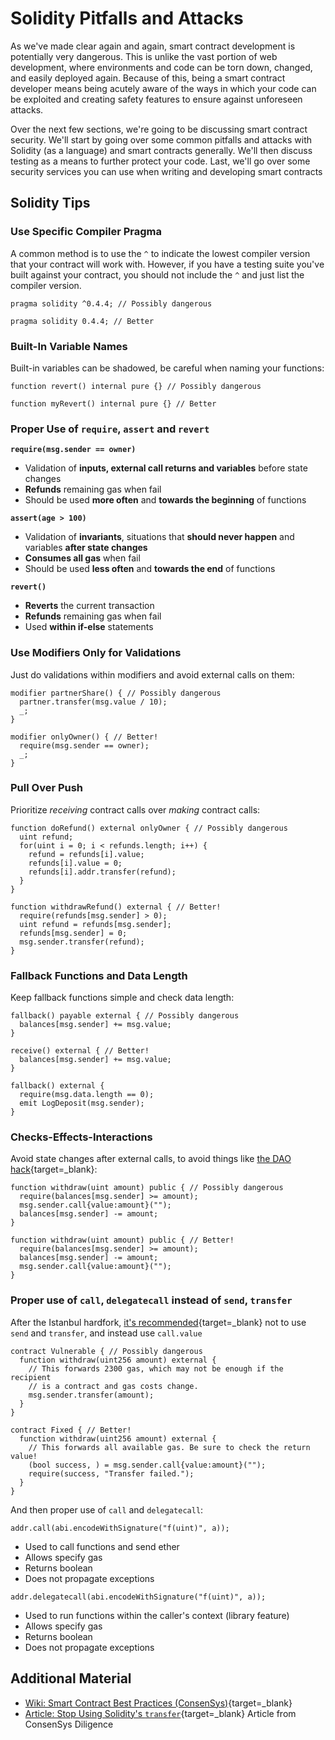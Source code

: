 # Solidity Pitfalls and Attacks

As we've made clear again and again, smart contract development is potentially very dangerous. This is unlike the vast portion of web development, where environments and code can be torn down, changed, and easily deployed again. Because of this, being a smart contract developer means being acutely aware of the ways in which your code can be exploited and creating safety features to ensure against unforeseen attacks.

Over the next few sections, we're going to be discussing smart contract security. We'll start by going over some common pitfalls and attacks with Solidity (as a language) and smart contracts generally. We'll then discuss testing as a means to further protect your code. Last, we'll go over some security services you can use when writing and developing smart contracts

## Solidity Tips

### Use Specific Compiler Pragma

A common method is to use the `^` to indicate the lowest compiler version that your contract will work with. However, if you have a testing suite you've built against your contract, you should not include the `^` and just list the compiler version.

```solidity
pragma solidity ^0.4.4; // Possibly dangerous
```

```solidity
pragma solidity 0.4.4; // Better
```

### Built-In Variable Names

Built-in variables can be shadowed, be careful when naming your functions:

```solidity
function revert() internal pure {} // Possibly dangerous
```

```solidity
function myRevert() internal pure {} // Better
```

### Proper Use of `require`, `assert` and `revert`

**`require(msg.sender == owner)`**

- Validation of **inputs, external call returns and variables** before state changes
- **Refunds** remaining gas when fail
- Should be used **more often** and **towards the beginning** of functions

**`assert(age > 100)`**

- Validation of **invariants**, situations that **should never happen** and variables **after state changes**
- **Consumes all gas** when fail
- Should be used **less often** and **towards the end** of functions

**`revert()`**

- **Reverts** the current transaction
- **Refunds** remaining gas when fail
- Used **within if-else** statements

### Use Modifiers Only for Validations

Just do validations within modifiers and avoid external calls on them:

```solidity
modifier partnerShare() { // Possibly dangerous
  partner.transfer(msg.value / 10);
  _;
}
```

```solidity
modifier onlyOwner() { // Better!
  require(msg.sender == owner);
  _;
}
```

### Pull Over Push

Prioritize _receiving_ contract calls over _making_ contract calls:

```solidity
function doRefund() external onlyOwner { // Possibly dangerous
  uint refund;
  for(uint i = 0; i < refunds.length; i++) {
    refund = refunds[i].value;
    refunds[i].value = 0;
    refunds[i].addr.transfer(refund);
  }
}
```

```solidity
function withdrawRefund() external { // Better!
  require(refunds[msg.sender] > 0);
  uint refund = refunds[msg.sender];
  refunds[msg.sender] = 0;
  msg.sender.transfer(refund);
}
```

### Fallback Functions and Data Length

Keep fallback functions simple and check data length:

```solidity
fallback() payable external { // Possibly dangerous
  balances[msg.sender] += msg.value;
}
```

```solidity
receive() external { // Better!
  balances[msg.sender] += msg.value;
}

fallback() external {
  require(msg.data.length == 0);
  emit LogDeposit(msg.sender);
}
```

### Checks-Effects-Interactions

Avoid state changes after external calls, to avoid things like [the DAO hack](https://solidity.readthedocs.io/en/v0.5.11/security-considerations.html#re-entrancy){target=\_blank}:

```solidity
function withdraw(uint amount) public { // Possibly dangerous
  require(balances[msg.sender] >= amount);
  msg.sender.call{value:amount}("");
  balances[msg.sender] -= amount;
}
```

```solidity
function withdraw(uint amount) public { // Better!
  require(balances[msg.sender] >= amount);
  balances[msg.sender] -= amount;
  msg.sender.call{value:amount}("");
}
```

### Proper use of `call`, `delegatecall` instead of `send`, `transfer`

After the Istanbul hardfork, [it's recommended](https://consensys.net/diligence/blog/2019/09/stop-using-soliditys-transfer-now/){target=\_blank} not to use `send` and `transfer`, and instead use `call.value`

```solidity
contract Vulnerable { // Possibly dangerous
  function withdraw(uint256 amount) external {
    // This forwards 2300 gas, which may not be enough if the recipient
    // is a contract and gas costs change.
    msg.sender.transfer(amount);
  }
}
```

```solidity
contract Fixed { // Better!
  function withdraw(uint256 amount) external {
    // This forwards all available gas. Be sure to check the return value!
    (bool success, ) = msg.sender.call{value:amount}("");
    require(success, "Transfer failed.");
  }
}
```

And then proper use of `call` and `delegatecall`:

```solidity
addr.call(abi.encodeWithSignature("f(uint)", a));
```

- Used to call functions and send ether
- Allows specify gas
- Returns boolean
- Does not propagate exceptions

```solidity
addr.delegatecall(abi.encodeWithSignature("f(uint)", a));
```

- Used to run functions within the caller's context (library feature)
- Allows specify gas
- Returns boolean
- Does not propagate exceptions

## Additional Material

- [Wiki: Smart Contract Best Practices (ConsenSys)](https://consensys.github.io/smart-contract-best-practices/){target=\_blank}
- [Article: Stop Using Solidity's `transfer`](https://consensys.net/diligence/blog/2019/09/stop-using-soliditys-transfer-now/){target=\_blank} Article from ConsenSys Diligence
